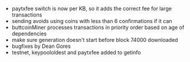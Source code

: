 * paytxfee switch is now per KB, so it adds the correct fee for large transactions
* sending avoids using coins with less than 6 confirmations if it can
* buttcoinMiner processes transactions in priority order based on age of dependencies
* make sure generation doesn't start before block 74000 downloaded
* bugfixes by Dean Gores
* testnet, keypoololdest and paytxfee added to getinfo
